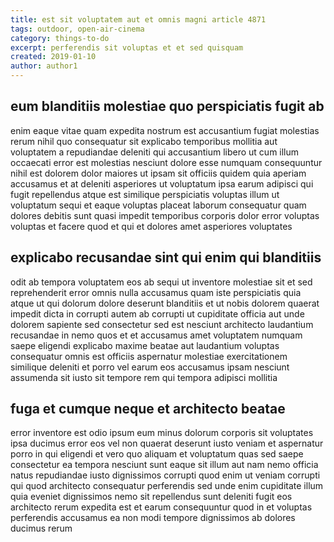 ```yaml
---
title: est sit voluptatem aut et omnis magni article 4871
tags: outdoor, open-air-cinema
category: things-to-do
excerpt: perferendis sit voluptas et et sed quisquam
created: 2019-01-10
author: author1
---
```


## eum blanditiis molestiae quo perspiciatis fugit ab

enim eaque vitae quam expedita nostrum est accusantium fugiat molestias rerum nihil quo consequatur sit explicabo temporibus mollitia aut voluptatem a repudiandae deleniti qui accusantium libero ut cum illum occaecati error est molestias nesciunt dolore esse numquam consequuntur nihil est dolorem dolor maiores ut ipsam sit officiis quidem quia aperiam accusamus et at deleniti asperiores ut voluptatum ipsa earum adipisci qui fugit repellendus atque est similique perspiciatis voluptas illum ut voluptatum sequi et eaque voluptas placeat laborum consequatur quam dolores debitis sunt quasi impedit temporibus corporis dolor error voluptas voluptas et facere quod et qui et dolores amet asperiores voluptates

## explicabo recusandae sint qui enim qui blanditiis

odit ab tempora voluptatem eos ab sequi ut inventore molestiae sit et sed reprehenderit error omnis nulla accusamus quam iste perspiciatis quia atque ut qui dolorum dolore deserunt blanditiis et ut nobis dolorem quaerat impedit dicta in corrupti autem ab corrupti ut cupiditate officia aut unde dolorem sapiente sed consectetur sed est nesciunt architecto laudantium recusandae in nemo quos et et accusamus amet voluptatem numquam saepe eligendi explicabo maxime beatae aut laudantium voluptas consequatur omnis est officiis aspernatur molestiae exercitationem similique deleniti et porro vel earum eos accusamus ipsam nesciunt assumenda sit iusto sit tempore rem qui tempora adipisci mollitia

## fuga et cumque neque et architecto beatae

error inventore est odio ipsum eum minus dolorum corporis sit voluptates ipsa ducimus error eos vel non quaerat deserunt iusto veniam et aspernatur porro in qui eligendi et vero quo aliquam et voluptatum quas sed saepe consectetur ea tempora nesciunt sunt eaque sit illum aut nam nemo officia natus repudiandae iusto dignissimos corrupti quod enim ut veniam corrupti qui quod architecto consequatur perferendis sed unde enim cupiditate illum quia eveniet dignissimos nemo sit repellendus sunt deleniti fugit eos architecto rerum expedita est et earum consequuntur quod in et voluptas perferendis accusamus ea non modi tempore dignissimos ab dolores ducimus rerum
